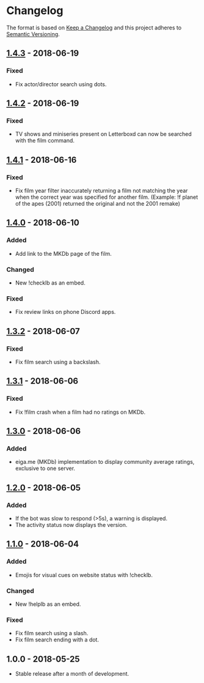# Changelog

The format is based on [Keep a Changelog](http://keepachangelog.com/en/1.0.0/) and this project adheres to [Semantic Versioning](http://semver.org/spec/v2.0.0.html).

## [1.4.3](https://gitlab.com/Porkepik/PublicLetterboxdDiscordBot/compare/v1.4.2...v1.4.3) - 2018-06-19
### Fixed
- Fix actor/director search using dots.

## [1.4.2](https://gitlab.com/Porkepik/PublicLetterboxdDiscordBot/compare/v1.4.1...v1.4.2) - 2018-06-19
### Fixed
- TV shows and miniseries present on Letterboxd can now be searched with the film command.

## [1.4.1](https://gitlab.com/Porkepik/PublicLetterboxdDiscordBot/compare/v1.4.0...v1.4.1) - 2018-06-16
### Fixed
- Fix film year filter inaccurately returning a film not matching the year when the correct year was specified for another film. (Example: !f planet of the apes (2001) returned the original and not the 2001 remake)

## [1.4.0](https://gitlab.com/Porkepik/PublicLetterboxdDiscordBot/compare/v1.3.2...v1.4.0) - 2018-06-10
### Added
- Add link to the MKDb page of the film.

### Changed
- New !checklb as an embed.

### Fixed
- Fix review links on phone Discord apps.

## [1.3.2](https://gitlab.com/Porkepik/PublicLetterboxdDiscordBot/compare/v1.3.1...v1.3.2) - 2018-06-07
### Fixed
- Fix film search using a backslash.

## [1.3.1](https://gitlab.com/Porkepik/PublicLetterboxdDiscordBot/compare/v1.3.0...v1.3.1) - 2018-06-06
### Fixed
- Fix !film crash when a film had no ratings on MKDb.

## [1.3.0](https://gitlab.com/Porkepik/PublicLetterboxdDiscordBot/compare/v1.2.0...v1.3.0) - 2018-06-06
### Added
- eiga.me (MKDb) implementation to display community average ratings, exclusive to one server.

## [1.2.0](https://gitlab.com/Porkepik/PublicLetterboxdDiscordBot/compare/v1.1.0...v1.2.0) - 2018-06-05
### Added
- If the bot was slow to respond (>5s), a warning is displayed.
- The activity status now displays the version.

## [1.1.0](https://gitlab.com/Porkepik/PublicLetterboxdDiscordBot/compare/v1...v1.1.0) - 2018-06-04
### Added
- Emojis for visual cues on website status with !checklb.

### Changed
- New !helplb as an embed.

### Fixed
- Fix film search using a slash.
- Fix film search ending with a dot.

## 1.0.0 - 2018-05-25
- Stable release after a month of development.
